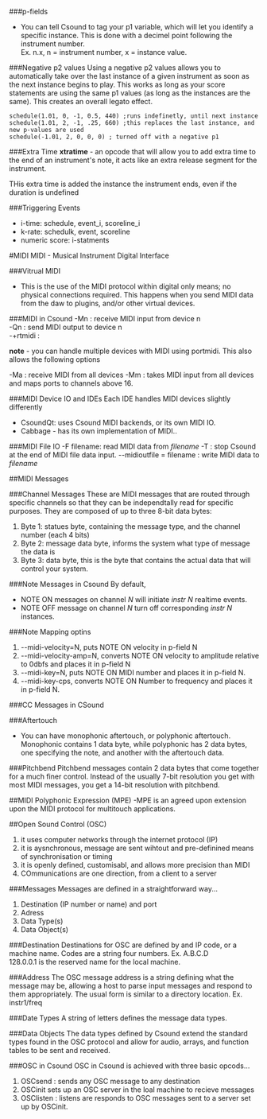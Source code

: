 ###p-fields
- You can tell Csound to tag your p1 variable, which will let you identify a specific instance. This is done with a decimel point following the instrument number.<br>
Ex. n.x,    n = instrument number,     x = instance value. <br>




###Negative p2 values
Using a negative p2 values allows you to automatically take over the last instance of a given instrument as soon as the next instance begins to play. This works as long as your score statements are using the same p1 values (as long as the instances are the same). This creates an overall legato effect.

```
schedule(1.01, 0, -1, 0.5, 440) ;runs indefinetly, until next instance
schedule(1.01, 2, -1, .25, 660) ;this replaces the last instance, and new p-values are used
schedule(-1.01, 2, 0, 0, 0) ; turned off with a negative p1

```

###Extra Time
**xtratime** - an opcode that will allow you to add extra time to the end of an instrument's note, it acts like an extra release segment for the instrument.

THis extra time is added the instance the instrument ends, even if the duration is undefined


###Triggering Events
- i-time: schedule, event_i, scoreline_i
- k-rate: schedulk, event, scoreline
- numeric score: i-statments


#MIDI
MIDI - Musical Instrument Digital Interface

###Vitrual MIDI
- This is the use of the MIDI protocol within digital only means; no physical connections required. This happens when you send MIDI data from the daw to plugins, and/or other virtual devices.

###MIDI in Csound
-Mn : receive MIDI input from device n<br>
-Qn : send MIDI output to device n<br>
-+rtmidi : <br>

**note** - you can handle multiple devices with MIDI using portmidi. This also allows the following options

-Ma : receive MIDI from all devices
-Mm : takes MIDI input from all devices and maps ports to channels above 16.

###MIDI Device IO and IDEs
Each IDE handles MIDI devices slightly differently<br>
- CsoundQt: uses Csound MIDI backends, or its own MIDI IO. 
- Cabbage - has its own implementation of MIDI..


###MIDI File IO
-F filename: read MIDI data from *filename*
-T : stop Csound at the end of MIDI file data input.
--midioutfile = filename : write MIDI data to *filename*


##MIDI Messages

###Channel Messages
These are MIDI messages that are routed through specific channels so that they can be independtally read for specific purposes. They are composed of up to three 8-bit data bytes:

1. Byte 1: statues byte, containing the message type, and the channel number (each 4 bits)
2. Byte 2: message data byte, informs the system what type of message the data is
3. Byte 3: data byte, this is the byte that contains the actual data that will control your system.

###Note Messages in Csound
By default, <br>
- NOTE ON messages on channel *N* will initiate *instr N* realtime events.
- NOTE OFF message on channel *N* turn off corresponding *instr N* instances.

###Note Mapping optins
1. --midi-velocity=N, puts NOTE ON velocity in p-field N
2. --midi-velocity-amp=N, converts NOTE ON velocity to amplitude relative to 0dbfs and places it in p-field N
3.  --midi-key=N, puts NOTE ON MIDI number and places it in p-field N.
4.  --midi-key-cps, converts NOTE ON Number to frequency and places it in p-field N.

###CC Messages in CSound


###Aftertouch
- You can have monophonic aftertouch, or polyphonic aftertouch. Monophonic contains 1 data byte, while polyphonic has 2 data bytes, one specifying the note, and another with the aftertouch data.

###Pitchbend
Pitchbend messages contain 2 data bytes that come together for a much finer control.
Instead of the usually 7-bit resolution you get with most MIDI messages, you get a 14-bit resolution with pitchbend.

##MIDI Polyphonic Expression (MPE)
-MPE is an agreed upon extension upon the MIDI protocol for multitouch applications.


##Open Sound Control (OSC)
1. it uses computer networks through the internet protocol (IP)
2. it is aysnchronous, message are sent wihtout and pre-definined means of synchronisation or timing
3. it is openly defined, customisabl, and allows more precision than MIDI
4. COmmunications are one direction, from a client to a server

###Messages
Messages are defined in a straightforward way...

1. Destination (IP number or name) and port
2. Adress
3. Data Type(s)
4. Data Object(s)

###Destination
Destinations for OSC are defined by and IP code, or a machine name. Codes are a string four numbers. Ex. A.B.C.D<br>
128.0.0.1 is the reserved name for the local machine.

###Address
The OSC message address is a string defining what the message may be, allowing a host to parse input messages and respond to them appropriately. The usual form is similar to a directory location. Ex. instr1/freq

###Date Types
A string of letters defines the message data types.


###Data Objects
The data types defined by Csound extend the standard types found in the OSC protocol and allow for audio, arrays, and function tables to be sent and received.

###OSC in Csound
OSC in Csound is achieved with three basic opcods...
1. OSCsend : sends any OSC message to any destination
2. OSCinit sets up an OSC server in the loal machine to recieve messages
3. OSClisten : listens are responds to OSC messages sent to a server set up by OSCinit.

